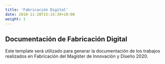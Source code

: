 ```yaml
---
title: 'Fabricación Digital'
date: 2018-11-28T15:14:39+10:00
weight: 1
---
```




## Documentación de Fabricación Digital

Este template será utilizado para generar la documentación de los trabajos realizados en Fabricación del Magíster de Innovación y Diseño 2020.